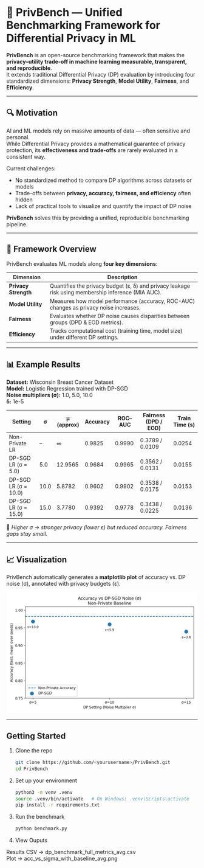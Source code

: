 # 🧩 PrivBench — Unified Benchmarking Framework for Differential Privacy in ML

**PrivBench** is an open-source benchmarking framework that makes the **privacy–utility trade-off in machine learning measurable, transparent, and reproducible**.  
It extends traditional Differential Privacy (DP) evaluation by introducing four standardized dimensions: **Privacy Strength**, **Model Utility**, **Fairness**, and **Efficiency**.

---

## 🔍 Motivation

AI and ML models rely on massive amounts of data — often sensitive and personal.  
While Differential Privacy provides a mathematical guarantee of privacy protection, its **effectiveness and trade-offs** are rarely evaluated in a consistent way.

Current challenges:
- No standardized method to compare DP algorithms across datasets or models  
- Trade-offs between **privacy, accuracy, fairness, and efficiency** often hidden  
- Lack of practical tools to visualize and quantify the impact of DP noise  

**PrivBench** solves this by providing a unified, reproducible benchmarking pipeline.

---

## 🧠 Framework Overview

PrivBench evaluates ML models along **four key dimensions**:

| Dimension | Description |
|------------|-------------|
| **Privacy Strength** | Quantifies the privacy budget (ε, δ) and privacy leakage risk using membership inference (MIA AUC). |
| **Model Utility** | Measures how model performance (accuracy, ROC-AUC) changes as privacy noise increases. |
| **Fairness** | Evaluates whether DP noise causes disparities between groups (DPD & EOD metrics). |
| **Efficiency** | Tracks computational cost (training time, model size) under different DP settings. |

---

## 📊 Example Results

**Dataset:** Wisconsin Breast Cancer Dataset  
**Model:** Logistic Regression trained with DP-SGD  
**Noise multipliers (σ):** 1.0, 5.0, 10.0  
**δ:** 1e-5  

| Setting                | σ    | μ (approx) | Accuracy | ROC–AUC | Fairness (DPD / EOD) | Train Time (s) |
|-------------------------|------|-------------|-----------|---------|----------------------|----------------|
| Non-Private LR          | –    | ∞           | 0.9825    | 0.9990  | 0.3789 / 0.0109      | 0.0254         |
| DP-SGD LR (σ = 5.0)     | 5.0  | 12.9565     | 0.9684    | 0.9965  | 0.3562 / 0.0131      | 0.0155         |
| DP-SGD LR (σ = 10.0)    | 10.0 | 5.8782      | 0.9602    | 0.9902  | 0.3538 / 0.0175      | 0.0153         |
| DP-SGD LR (σ = 15.0)    | 15.0 | 3.7780      | 0.9392    | 0.9778  | 0.3438 / 0.0225      | 0.0136         |

🧾 *Higher σ → stronger privacy (lower ε) but reduced accuracy. Fairness gaps stay small.*

---

## 📈 Visualization

PrivBench automatically generates a **matplotlib plot** of accuracy vs. DP noise (σ), annotated with privacy budgets (ε).

<p align="center">
  <img src="acc_vs_sigma_with_baseline_avg.png" width="600" alt="Privacy–Utility Trade-off">
</p>

---

## Getting Started

1. Clone the repo

    ```bash
    git clone https://github.com/<yourusername>/PrivBench.git
    cd PrivBench
    ```

2. Set up your environment

    ```bash
    python3 -m venv .venv
    source .venv/bin/activate   # On Windows: .venv\Scripts\activate
    pip install -r requirements.txt
    ```

3. Run the benchmark

    ```bash
   python benchmark.py
    ```
4. View Ouputs

  Results CSV → dp_benchmark_full_metrics_avg.csv <br>
  Plot → acc_vs_sigma_with_baseline_avg.png


